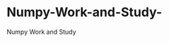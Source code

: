 # Numpy-Work-and-Study-
Numpy Work and Study 
                
                
                                  
                                  
                                                  
                                                                                                      
                                                                                                                                                       
         
                                                  
